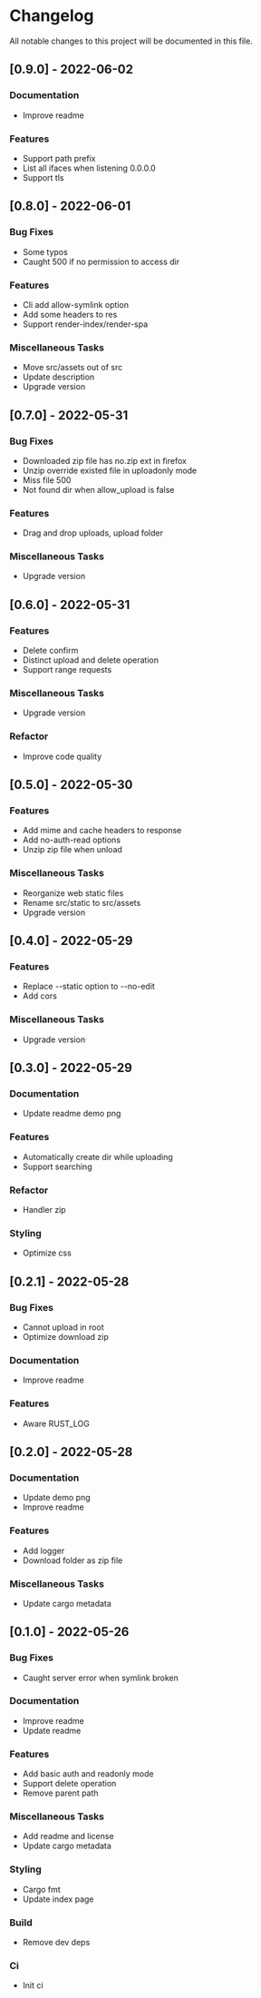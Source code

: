 # Changelog

All notable changes to this project will be documented in this file.

## [0.9.0] - 2022-06-02

### Documentation

- Improve readme

### Features

- Support path prefix
- List all ifaces when listening 0.0.0.0
- Support tls

## [0.8.0] - 2022-06-01

### Bug Fixes

- Some typos
- Caught 500 if no permission to access dir

### Features

- Cli add allow-symlink option
- Add some headers to res
- Support render-index/render-spa

### Miscellaneous Tasks

- Move src/assets out of src
- Update description
- Upgrade version

## [0.7.0] - 2022-05-31

### Bug Fixes

- Downloaded zip file has no.zip ext in firefox
- Unzip override existed file in uploadonly mode
- Miss file 500
- Not found dir when allow_upload is false

### Features

- Drag and drop uploads, upload folder

### Miscellaneous Tasks

- Upgrade version

## [0.6.0] - 2022-05-31

### Features

- Delete confirm
- Distinct upload and delete operation
- Support range requests

### Miscellaneous Tasks

- Upgrade version

### Refactor

- Improve code quality

## [0.5.0] - 2022-05-30

### Features

- Add mime and cache headers to response
- Add no-auth-read options
- Unzip zip file when unload

### Miscellaneous Tasks

- Reorganize web static files
- Rename src/static to src/assets
- Upgrade version

## [0.4.0] - 2022-05-29

### Features

- Replace --static option to --no-edit
- Add cors

### Miscellaneous Tasks

- Upgrade version

## [0.3.0] - 2022-05-29

### Documentation

- Update readme demo png

### Features

- Automatically create dir while uploading
- Support searching

### Refactor

- Handler zip

### Styling

- Optimize css

## [0.2.1] - 2022-05-28

### Bug Fixes

- Cannot upload in root
- Optimize download zip

### Documentation

- Improve readme

### Features

- Aware RUST_LOG

## [0.2.0] - 2022-05-28

### Documentation

- Update demo png
- Improve readme

### Features

- Add logger
- Download folder as zip file

### Miscellaneous Tasks

- Update cargo metadata

## [0.1.0] - 2022-05-26

### Bug Fixes

- Caught server error when symlink broken

### Documentation

- Improve readme
- Update readme

### Features

- Add basic auth and readonly mode
- Support delete operation
- Remove parent path

### Miscellaneous Tasks

- Add readme and license
- Update cargo metadata

### Styling

- Cargo fmt
- Update index page

### Build

- Remove dev deps

### Ci

- Init ci

<!-- generated by git-cliff -->
